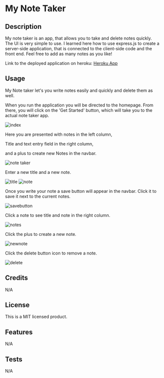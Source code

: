 # My Note Taker

## Description
My note taker is an app, that allows you to take and delete notes quickly.
The UI is very simple to use.
I learned here how to use express.js to create a server-side application, that is connected to the client-side code and the front end.
Feel free to add as many notes as you like!

Link to the deployed application on heroku: [Heroku App](https://stark-lowlands-09654-dbf24e2cd0cc.herokuapp.com/)


## Usage

My Note taker let's you write notes easily and quickly and delete them as well.

When you run the application you will be directed to the homepage. From there, you will click on the 'Get Started' button, which will take you to the actual note taker app.

![index](https://github.com/PythonFabi/my-note-taker/assets/129299589/495a3355-c359-42bf-943e-3d50ea09d24a)

Here you are presented with notes in the left column,

Title and text entry field in the right column,

and a plus to create new Notes in the navbar.

![note taker](https://github.com/PythonFabi/my-note-taker/assets/129299589/a19523e5-6538-40ef-86ae-6f17228183c9)

Enter a new title and a new note.

![title](https://github.com/PythonFabi/my-note-taker/assets/129299589/d538527f-195a-417d-b999-a8325305ada1)
![note ](https://github.com/PythonFabi/my-note-taker/assets/129299589/b270ffe2-004f-4c74-9738-e89a6e65baa1)

Once you write your note a save button will appear in the navbar. Click it to save it next to the current notes.

![savebutton](https://github.com/PythonFabi/my-note-taker/assets/129299589/141eb065-7135-44a0-bbac-afde0d59a5fd)

Click a note to see title and note in the right column.

![notes](https://github.com/PythonFabi/my-note-taker/assets/129299589/f8d0da57-4db4-4537-9492-df74bf028fe8)

Click the plus to create a new note.

![newnote](https://github.com/PythonFabi/my-note-taker/assets/129299589/941f5ade-d5dc-4024-a01e-00d7076d80f5)

Click the delete button icon to remove a note.

![delete](https://github.com/PythonFabi/my-note-taker/assets/129299589/490d51a8-0e88-4ed0-8d49-e3c3209ad77b)

## Credits

N/A

## License

This is a MIT licensed product.


## Features

N/A


## Tests

N/A
